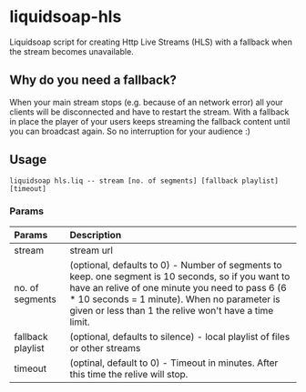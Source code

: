# liquidsoap-hls


Liquidsoap script for creating Http Live Streams (HLS) with a fallback when the stream becomes unavailable.

## Why do you need a fallback?

When your main stream stops (e.g. because of an network error) all your clients will be disconnected and have to restart the stream. With a fallback in place the player of your users keeps streaming the fallback content until you can broadcast again. So no interruption for your audience :)

## Usage

	liquidsoap hls.liq -- stream [no. of segments] [fallback playlist] [timeout]

### Params

|Params| Description |
| :------------- |:-------------| 
| stream      | stream url |
| no. of segments      | (optional, defaults to 0) - Number of segments to keep. one segment is 10 seconds, so if you want to have an relive of one minute you need to pass 6 (6 * 10 seconds = 1 minute). When no parameter is given or less than 1 the relive won't have a time limit.      |
| fallback playlist | (optional, defaults to silence) - local playlist of files or other streams      |
|timeout | (optinal, default to 0) - Timeout in minutes. After this time the relive will stop.     |

